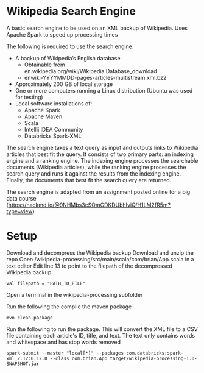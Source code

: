 # Wikipedia Search Engine
A basic search engine to be used on an XML backup of Wikipedia. Uses Apache Spark to speed up processing times

The following is required to use the search engine: 
* A backup of Wikipedia’s English database
  * Obtainable from en.wikipedia.org/wiki/Wikipedia:Database_download
  * enwiki-YYYYMMDD-pages-articles-multistream.xml.bz2
* Approximately 200 GB of local storage
* One or more computers running a Linux distribution (Ubuntu was used for testing) 
* Local software installations of:
  * Apache Spark 
  * Apache Maven
  * Scala
  * Intellij IDEA Community
  * Databricks Spark-XML

The search engine takes a text query as input and outputs links to Wikipedia articles that best fit the query. It consists of two primary parts: an indexing engine and a ranking engine. The indexing engine processes the searchable documents (Wikipedia articles), while the ranking engine processes the search query and runs it against the results from the indexing engine. Finally, the documents that best fit the search query are returned.

The search engine is adapted from an assignment posted online for a big data course (https://hackmd.io/@9NHMbs3cSOmGDKDUbhIviQ/H1LM2fR5m?type=view)

# Setup
Download and decompress the Wikipedia backup
Download and unzip the repo
Open /wikipedia-processing/src/main/scala/com/brian/App.scala in a text editor
Edit line 13 to point to the filepath of the decompressed Wikipedia backup
```
val filepath = "PATH_TO_FILE"
```
Open a terminal in the wikipedia-processing subfolder

Run the following the compile the maven package
```
mvn clean package
```

Run the following to run the package. This will convert the XML file to a CSV file containing each article's ID, title, and text. The text only contains words and whitespace and has stop words removed
```
spark-submit --master "local[*]" --packages com.databricks:spark-xml_2.12:0.12.0 --class com.brian.App target/wikipedia-processing-1.0-SNAPSHOT.jar 
```
